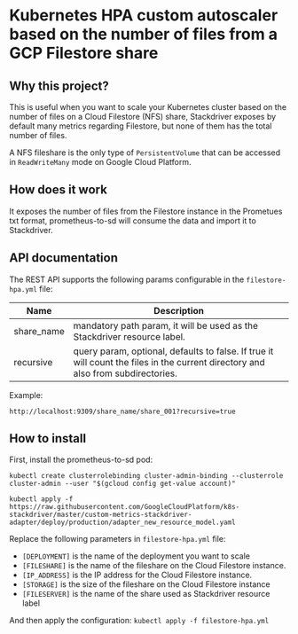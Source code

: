 # Kubernetes HPA custom autoscaler based on the number of files from a GCP Filestore share

## Why this project?

This is useful when you want to scale your Kubernetes cluster based on the number of files on a Cloud Filestore (NFS) share, Stackdriver exposes by default many metrics regarding Filestore, but none of them has the total number of files.

A NFS fileshare is the only type of `PersistentVolume` that can be accessed in `ReadWriteMany` mode on Google Cloud Platform. 

## How does it work
It exposes the number of files from the Filestore instance in the Prometues txt format, prometheus-to-sd will consume the data and import it to Stackdriver.

## API documentation
The REST API supports the following params configurable in the `filestore-hpa.yml` file:

|Name|Description|
|---|---|
|share_name|mandatory path param, it will be used as the Stackdriver resource label.
|recursive|query param, optional, defaults to false. If true it will count the files in the current directory and also from subdirectories.

Example:

`http://localhost:9309/share_name/share_001?recursive=true`
## How to install

First, install the prometheus-to-sd pod:

`kubectl create clusterrolebinding cluster-admin-binding --clusterrole cluster-admin --user "$(gcloud config get-value account)"`

`kubectl apply -f https://raw.githubusercontent.com/GoogleCloudPlatform/k8s-stackdriver/master/custom-metrics-stackdriver-adapter/deploy/production/adapter_new_resource_model.yaml`

Replace the following parameters in `filestore-hpa.yml` file:
- `[DEPLOYMENT]` is the name of the deployment you want to scale
- `[FILESHARE]` is the name of the fileshare on the Cloud Filestore instance.
- `[IP_ADDRESS]` is the IP address for the Cloud Filestore instance.
- `[STORAGE]` is the size of the fileshare on the Cloud Filestore instance
- `[FILESERVER]` is the name of the share used as Stackdriver resource label

And then apply the configuration:
`kubectl apply -f filestore-hpa.yml`
